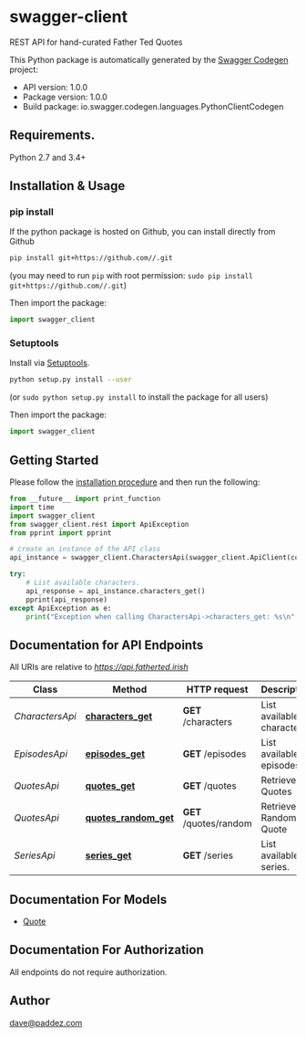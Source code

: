 # swagger-client
REST API for hand-curated Father Ted Quotes

This Python package is automatically generated by the [Swagger Codegen](https://github.com/swagger-api/swagger-codegen) project:

- API version: 1.0.0
- Package version: 1.0.0
- Build package: io.swagger.codegen.languages.PythonClientCodegen

## Requirements.

Python 2.7 and 3.4+

## Installation & Usage
### pip install

If the python package is hosted on Github, you can install directly from Github

```sh
pip install git+https://github.com//.git
```
(you may need to run `pip` with root permission: `sudo pip install git+https://github.com//.git`)

Then import the package:
```python
import swagger_client 
```

### Setuptools

Install via [Setuptools](http://pypi.python.org/pypi/setuptools).

```sh
python setup.py install --user
```
(or `sudo python setup.py install` to install the package for all users)

Then import the package:
```python
import swagger_client
```

## Getting Started

Please follow the [installation procedure](#installation--usage) and then run the following:

```python
from __future__ import print_function
import time
import swagger_client
from swagger_client.rest import ApiException
from pprint import pprint

# create an instance of the API class
api_instance = swagger_client.CharactersApi(swagger_client.ApiClient(configuration))

try:
    # List available characters.
    api_response = api_instance.characters_get()
    pprint(api_response)
except ApiException as e:
    print("Exception when calling CharactersApi->characters_get: %s\n" % e)

```

## Documentation for API Endpoints

All URIs are relative to *https://api.fatherted.irish*

Class | Method | HTTP request | Description
------------ | ------------- | ------------- | -------------
*CharactersApi* | [**characters_get**](docs/CharactersApi.md#characters_get) | **GET** /characters | List available characters.
*EpisodesApi* | [**episodes_get**](docs/EpisodesApi.md#episodes_get) | **GET** /episodes | List available episodes.
*QuotesApi* | [**quotes_get**](docs/QuotesApi.md#quotes_get) | **GET** /quotes | Retrieve Quotes
*QuotesApi* | [**quotes_random_get**](docs/QuotesApi.md#quotes_random_get) | **GET** /quotes/random | Retrieve a Random Quote
*SeriesApi* | [**series_get**](docs/SeriesApi.md#series_get) | **GET** /series | List available series.


## Documentation For Models

 - [Quote](docs/Quote.md)


## Documentation For Authorization

 All endpoints do not require authorization.


## Author

dave@paddez.com

